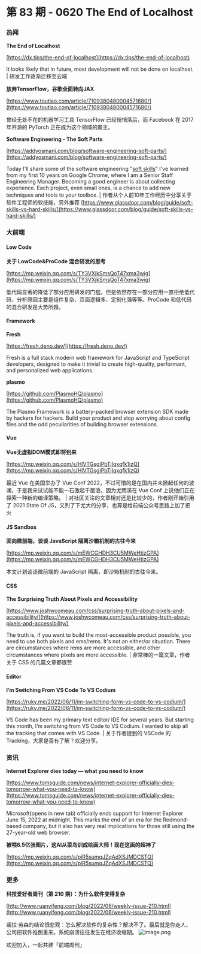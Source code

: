 # 第 83 期 - 0620 The End of Localhost
### 热闻
**The End of Localhost**

[https://dx.tips/the-end-of-localhost](https://dx.tips/the-end-of-localhost)

It looks likely that in future, most development will not be done on localhost. | 研发工作逐渐迁移至云端

**放弃TensorFlow，谷歌全面转向JAX**

[https://www.toutiao.com/article/7109380480004571680/](https://www.toutiao.com/article/7109380480004571680/)

曾经无处不在的机器学习工具 TensorFlow 已经悄悄落后，而 Facebook 在 2017 年开源的 PyTorch 正在成为这个领域的霸主。

**Software Engineering - The Soft Parts**

[https://addyosmani.com/blog/software-engineering-soft-parts/](https://addyosmani.com/blog/software-engineering-soft-parts/)

Today I'll share some of the software engineering "[soft skills](https://www.glassdoor.com/blog/guide/soft-skills-vs-hard-skills/)" I've learned from my first 10 years on Google Chrome, where I am a Senior Staff Engineering Manager.
Becoming a good engineer is about collecting experience. Each project, even small ones, is a chance to add new techniques and tools to your toolbox. | 作者从个人前10年工作经历中分享关于软件工程师的软技能，另外推荐 [https://www.glassdoor.com/blog/guide/soft-skills-vs-hard-skills/](https://www.glassdoor.com/blog/guide/soft-skills-vs-hard-skills/)

### 大前端
#### Low Code
**关于 LowCode&ProCode 混合研发的思考**

[https://mp.weixin.qq.com/s/TY3VXjkSmsQoT47xma3wig](https://mp.weixin.qq.com/s/TY3VXjkSmsQoT47xma3wig)

低代码显著的降低了部分应用研发的门槛，但是依然存在一部分应用一直拒绝低代码，分析原因主要是组件复杂、页面逻辑多、定制化强等等。ProCode 和低代码的混合研发是大势所趋。

#### Framework
**Fresh**

[https://fresh.deno.dev/](https://fresh.deno.dev/)

Fresh is a full stack modern web framework for JavaScript and TypeScript developers, designed to make it trivial to create high-quality, performant, and personalized web applications.

**plasmo**

[https://github.com/PlasmoHQ/plasmo](https://github.com/PlasmoHQ/plasmo)

The Plasmo Framework is a battery-packed browser extension SDK made by hackers for hackers. Build your product and stop worrying about config files and the odd peculiarities of building browser extensions.

#### Vue
**Vue无虚拟DOM模式即将到来**

[https://mp.weixin.qq.com/s/HlVTGsgIPbTjIqxqfk1izQ](https://mp.weixin.qq.com/s/HlVTGsgIPbTjIqxqfk1izQ)

最近 Vue 在美国举办了 Vue Conf 2022，不过可惜的是在国内并未掀起任何的波澜，于是我来试试能不能一石激起千层浪，因为尤雨溪在 Vue Conf 上说他们正在探索一种新的编译策略。 | 对社区关注的文章相对还是比较少的，作者刚开始引用了 2021 State Of JS，又列了下尤大的分享，也算是给前端公众号思路上加了把火

#### JS Sandbox
**面向微前端，谈谈 JavaScript 隔离沙箱机制的古往今来**

[https://mp.weixin.qq.com/s/mEWCGHDH3CU5MWeHtizGPA](https://mp.weixin.qq.com/s/mEWCGHDH3CU5MWeHtizGPA)

本文计划谈谈微前端的 JavaScript 隔离，即沙箱机制的古往今来。

#### CSS
**The Surprising Truth About Pixels and Accessibility**

[https://www.joshwcomeau.com/css/surprising-truth-about-pixels-and-accessibility/](https://www.joshwcomeau.com/css/surprising-truth-about-pixels-and-accessibility/)

The truth is, if you want to build the most-accessible product possible, you need to use both pixels and ems/rems. It's not an either/or situation. There are circumstances where rems are more accessible, and other circumstances where pixels are more accessible. | 非常棒的一篇文章，作者关于 CSS 的几篇文章都很赞

#### Editor
**I’m Switching From VS Code To VS Codium**

[https://ruky.me/2022/06/11/im-switching-form-vs-code-to-vs-codium/](https://ruky.me/2022/06/11/im-switching-form-vs-code-to-vs-codium/)

VS Code has been my primary text editor/ IDE for several years. But starting this month, I’m switching from VS Code to VS Codium. I wanted to skip all the tracking that comes with VS Code. | 关于作者提到的 VSCode 的 Tracking，大家是否有了解？欢迎分享。

### 资讯
**Internet Explorer dies today — what you need to know**

[https://www.tomsguide.com/news/internet-explorer-officially-dies-tomorrow-what-you-need-to-know](https://www.tomsguide.com/news/internet-explorer-officially-dies-tomorrow-what-you-need-to-know)

Microsoft(opens in new tab) officially ends support for Internet Explorer June 15, 2022 at midnight. This marks the end of an era for the Redmond-based company, but it also has very real implications for those still using the 27-year-old web browser.

**被喂6.5亿张图片，这AI从菜鸟训成绘画大师！现在这画的超神了**

[https://mp.weixin.qq.com/s/piR5sumqJZqAdXSJMDCSTQ](https://mp.weixin.qq.com/s/piR5sumqJZqAdXSJMDCSTQ)


### 更多
**科技爱好者周刊（第 210 期）：为什么软件变得复杂**

[http://www.ruanyifeng.com/blog/2022/06/weekly-issue-210.html](http://www.ruanyifeng.com/blog/2022/06/weekly-issue-210.html)

诺拉·劳森的结论很悲观：怎么解决软件的复杂性？解决不了。最后就是你走人，公司把软件推倒重来。系统崩溃往往发生在经济收缩期。
![image.png](https://cdn.nlark.com/yuque/0/2020/png/85771/1605930034828-7fc81343-651f-4a15-8465-eebe5a23cf61.png#crop=0&crop=0&crop=1&crop=1&height=31&id=C5Hpa&margin=%5Bobject%20Object%5D&name=image.png&originHeight=90&originWidth=2186&originalType=binary&ratio=1&rotation=0&showTitle=false&size=14325&status=done&style=none&title=&width=746)


欢迎加入，一起共建「前端周刊」
